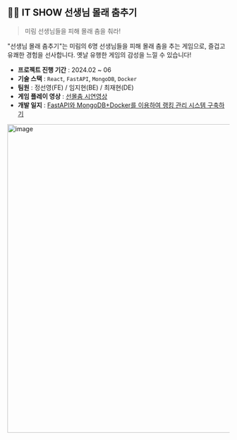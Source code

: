 ## 🕺🏻 IT SHOW 선생님 몰래 춤추기
> 미림 선생님들을 피해 몰래 춤을 춰라!

"선생님 몰래 춤추기"는 미림의 6명 선생님들을 피해 몰래 춤을
추는 게임으로, 즐겁고 유쾌한 경험을 선사합니다. 옛날 유행한 
게임의 감성을 느낄 수 있습니다!


- **프로젝트 진행 기간** : 2024.02 ~ 06
- **기술 스택** : `React`, `FastAPI`, `MongoDB`, `Docker`
- **팀원** : 정선영(FE) / 임지현(BE) / 최재현(DE)
- **게임 플레이 영상** : [선몰춤 시연영상](https://github.com/user-attachments/assets/646ab92a-88b3-4cdb-b109-98b9f6e8e3dd)
- **개발 일지** : [FastAPI와 MongoDB+Docker를 이용하여 랭킹 관리 시스템 구축하기](https://velog.io/@mic050r/FastAPI%EC%99%80-MongoDB-Docker%EB%A5%BC-%EC%9D%B4%EC%9A%A9%ED%95%98%EC%97%AC-%EB%9E%AD%ED%82%B9-%EA%B4%80%EB%A6%AC-%EC%8B%9C%EC%8A%A4%ED%85%9C-%EA%B5%AC%EC%B6%95%ED%95%98%EA%B8%B0)



<div align="left">
<img width="700" alt="image" src="https://github.com/user-attachments/assets/d19212a4-2d8b-4fb6-b3b6-fb8d2235acb8">
</div>
